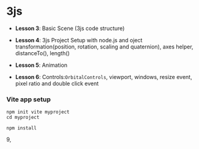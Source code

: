# **3js**

- **Lesson 3**: Basic Scene (3js code structure)

- **Lesson 4**: 3js Project Setup with node.js and oject transformation(position, rotation, scaling and quaternion), axes helper, distanceTo(), length() 

- **Lesson 5**: Animation

- **Lesson 6**: Controls:`OrbitalControls`, viewport, windows, resize event, pixel ratio and double click event






### **Vite app setup**
```
npm init vite myproject
cd myproject

npm install

```

9, 